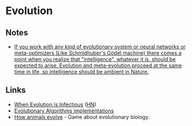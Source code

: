 # Evolution

## Notes

* [If you work with any kind of evolutionary system or neural networks or meta-optimizers \(Like Schmidhuber's Gödel machine\) there comes a point when you realize that "intelligence", whatever it is, should be expected to arise. Evolution and meta-evolution proceed at the same time in life, so intelligence should be ambient in Nature.](https://news.ycombinator.com/item?id=18709749)

## Links

* [When Evolution Is Infectious](http://nautil.us/issue/90/something-green/when-evolution-is-infectious-rp) \([HN](https://news.ycombinator.com/item?id=24686724)\)
* [Evolutionary Algorithms implementations](https://github.com/EliorBenYosef/evolutionary-algorithms)
* [How animals evolve](https://microfictiongames.neocities.org/2020/how_animals_evolve.html) - Game about evolutionary biology.

